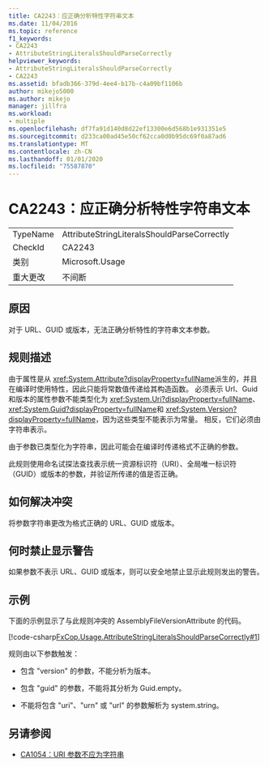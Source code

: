 ```yaml
---
title: CA2243：应正确分析特性字符串文本
ms.date: 11/04/2016
ms.topic: reference
f1_keywords:
- CA2243
- AttributeStringLiteralsShouldParseCorrectly
helpviewer_keywords:
- AttributeStringLiteralsShouldParseCorrectly
- CA2243
ms.assetid: bfadb366-379d-4ee4-b17b-c4a09bf1106b
author: mikejo5000
ms.author: mikejo
manager: jillfra
ms.workload:
- multiple
ms.openlocfilehash: df7fa91d140d8d22ef13300e6d568b1e931351e5
ms.sourcegitcommit: d233ca00ad45e50cf62cca0d0b95dc69f0a87ad6
ms.translationtype: MT
ms.contentlocale: zh-CN
ms.lasthandoff: 01/01/2020
ms.locfileid: "75587870"
---
```

# <a name="ca2243-attribute-string-literals-should-parse-correctly"></a>CA2243：应正确分析特性字符串文本

|||
|-|-|
|TypeName|AttributeStringLiteralsShouldParseCorrectly|
|CheckId|CA2243|
|类别|Microsoft.Usage|
|重大更改|不间断|

## <a name="cause"></a>原因
对于 URL、GUID 或版本，无法正确分析特性的字符串文本参数。

## <a name="rule-description"></a>规则描述
由于属性是从 <xref:System.Attribute?displayProperty=fullName>派生的，并且在编译时使用特性，因此只能将常数值传递给其构造函数。 必须表示 Url、Guid 和版本的属性参数不能类型化为 <xref:System.Uri?displayProperty=fullName>、<xref:System.Guid?displayProperty=fullName>和 <xref:System.Version?displayProperty=fullName>，因为这些类型不能表示为常量。 相反，它们必须由字符串表示。

由于参数已类型化为字符串，因此可能会在编译时传递格式不正确的参数。

此规则使用命名试探法查找表示统一资源标识符（URI）、全局唯一标识符（GUID）或版本的参数，并验证所传递的值是否正确。

## <a name="how-to-fix-violations"></a>如何解决冲突
将参数字符串更改为格式正确的 URL、GUID 或版本。

## <a name="when-to-suppress-warnings"></a>何时禁止显示警告
如果参数不表示 URL、GUID 或版本，则可以安全地禁止显示此规则发出的警告。

## <a name="example"></a>示例
下面的示例显示了与此规则冲突的 AssemblyFileVersionAttribute 的代码。

[!code-csharp[FxCop.Usage.AttributeStringLiteralsShouldParseCorrectly#1](../code-quality/codesnippet/CSharp/ca2243-attribute-string-literals-should-parse-correctly_1.cs)]

规则由以下参数触发：

- 包含 "version" 的参数，不能分析为版本。

- 包含 "guid" 的参数，不能将其分析为 Guid.empty。

- 不能将包含 "uri"、"urn" 或 "url" 的参数解析为 system.string。

## <a name="see-also"></a>另请参阅

- [CA1054：URI 参数不应为字符串](../code-quality/ca1054.md)
